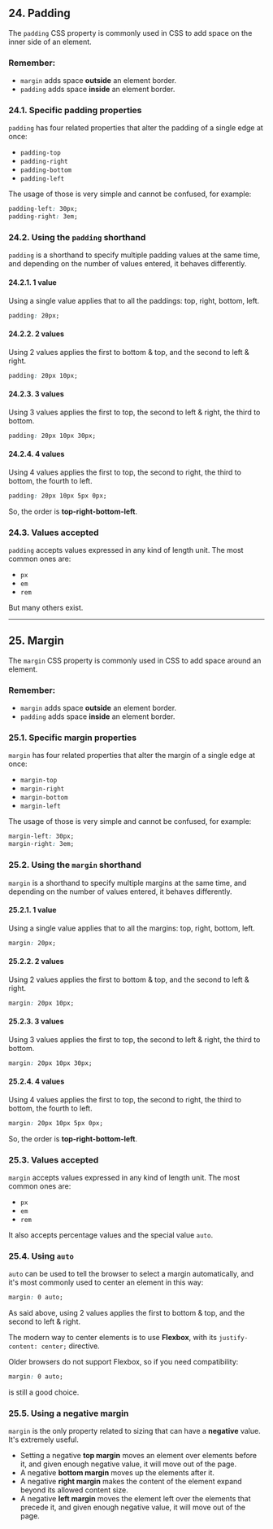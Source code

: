 ## 24. Padding

The `padding` CSS property is commonly used in CSS to add space on the inner side of an element.

### Remember:
- `margin` adds space **outside** an element border.
- `padding` adds space **inside** an element border.

### 24.1. Specific padding properties

`padding` has four related properties that alter the padding of a single edge at once:
- `padding-top`
- `padding-right`
- `padding-bottom`
- `padding-left`

The usage of those is very simple and cannot be confused, for example:

```css
padding-left: 30px;
padding-right: 3em;
```

### 24.2. Using the `padding` shorthand

`padding` is a shorthand to specify multiple padding values at the same time, and depending on the number of values entered, it behaves differently.

#### 24.2.1. 1 value
Using a single value applies that to all the paddings: top, right, bottom, left.

```css
padding: 20px;
```

#### 24.2.2. 2 values
Using 2 values applies the first to bottom & top, and the second to left & right.

```css
padding: 20px 10px;
```

#### 24.2.3. 3 values
Using 3 values applies the first to top, the second to left & right, the third to bottom.

```css
padding: 20px 10px 30px;
```

#### 24.2.4. 4 values
Using 4 values applies the first to top, the second to right, the third to bottom, the fourth to left.

```css
padding: 20px 10px 5px 0px;
```

So, the order is **top-right-bottom-left**.

### 24.3. Values accepted

`padding` accepts values expressed in any kind of length unit. The most common ones are:
- `px`
- `em`
- `rem`

But many others exist.

---

## 25. Margin

The `margin` CSS property is commonly used in CSS to add space around an element.

### Remember:
- `margin` adds space **outside** an element border.
- `padding` adds space **inside** an element border.

### 25.1. Specific margin properties

`margin` has four related properties that alter the margin of a single edge at once:
- `margin-top`
- `margin-right`
- `margin-bottom`
- `margin-left`

The usage of those is very simple and cannot be confused, for example:

```css
margin-left: 30px;
margin-right: 3em;
```

### 25.2. Using the `margin` shorthand

`margin` is a shorthand to specify multiple margins at the same time, and depending on the number of values entered, it behaves differently.

#### 25.2.1. 1 value
Using a single value applies that to all the margins: top, right, bottom, left.

```css
margin: 20px;
```

#### 25.2.2. 2 values
Using 2 values applies the first to bottom & top, and the second to left & right.

```css
margin: 20px 10px;
```

#### 25.2.3. 3 values
Using 3 values applies the first to top, the second to left & right, the third to bottom.

```css
margin: 20px 10px 30px;
```

#### 25.2.4. 4 values
Using 4 values applies the first to top, the second to right, the third to bottom, the fourth to left.

```css
margin: 20px 10px 5px 0px;
```

So, the order is **top-right-bottom-left**.

### 25.3. Values accepted

`margin` accepts values expressed in any kind of length unit. The most common ones are:
- `px`
- `em`
- `rem`

It also accepts percentage values and the special value `auto`.

### 25.4. Using `auto`

`auto` can be used to tell the browser to select a margin automatically, and it's most commonly used to center an element in this way:

```css
margin: 0 auto;
```

As said above, using 2 values applies the first to bottom & top, and the second to left & right.

The modern way to center elements is to use **Flexbox**, with its `justify-content: center;` directive.

Older browsers do not support Flexbox, so if you need compatibility:

```css
margin: 0 auto;
```

is still a good choice.

### 25.5. Using a negative margin

`margin` is the only property related to sizing that can have a **negative** value. It's extremely useful.

- Setting a negative **top margin** moves an element over elements before it, and given enough negative value, it will move out of the page.
- A negative **bottom margin** moves up the elements after it.
- A negative **right margin** makes the content of the element expand beyond its allowed content size.
- A negative **left margin** moves the element left over the elements that precede it, and given enough negative value, it will move out of the page.

